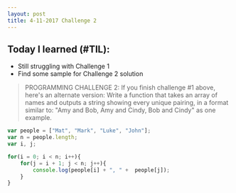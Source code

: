 ```yaml
---
layout: post
title: 4-11-2017 Challenge 2
---
```


## Today I learned (#TIL):

- Still struggling with Challenge 1
- Find some sample for Challenge 2 solution

>PROGRAMMING CHALLENGE 2:
If you finish challenge #1 above, here's an alternate version:
Write a function that takes an array of names and outputs a
string showing every unique pairing, in a format similar to:
"Amy and Bob, Amy and Cindy, Bob and Cindy" as one example.



```javascript
var people = ["Mat", "Mark", "Luke", "John"];
var n = people.length;
var i, j;

for(i = 0; i < n; i++){
    for(j = i + 1; j < n; j++){
        console.log(people[i] + ", " +  people[j]);
    }
}
```


